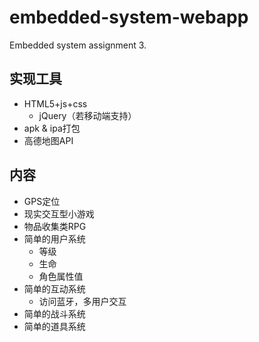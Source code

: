 # embedded-system-webapp
Embedded system assignment 3.

## 实现工具
* HTML5+js+css
    * jQuery（若移动端支持）
* apk & ipa打包
* 高德地图API

## 内容
* GPS定位
* 现实交互型小游戏
* 物品收集类RPG
* 简单的用户系统
    * 等级
    * 生命
    * 角色属性值
* 简单的互动系统
    * 访问蓝牙，多用户交互
* 简单的战斗系统
* 简单的道具系统